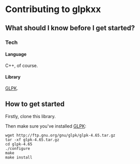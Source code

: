 # Contributing to glpkxx

## What should I know before I get started?

### Tech

#### Language

C++, of course.

#### Library

[GLPK](http://www.gnu.org/software/glpk/).

## How to get started

Firstly, clone this library.

Then make sure you've installed [GLPK](http://www.gnu.org/software/glpk/):

```shell
wget http://ftp.gnu.org/gnu/glpk/glpk-4.65.tar.gz
tar -xf glpk-4.65.tar.gz
cd glpk-4.65
./configure
make
make install
```
